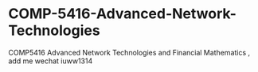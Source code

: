 # COMP-5416-Advanced-Network-Technologies
COMP5416 Advanced Network Technologies and Financial Mathematics , add me wechat iuww1314
